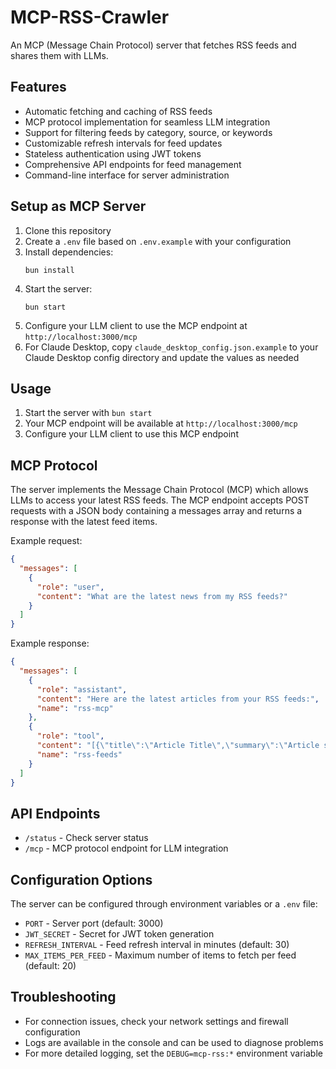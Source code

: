 # MCP-RSS-Crawler

An MCP (Message Chain Protocol) server that fetches RSS feeds and shares them with LLMs.

## Features

- Automatic fetching and caching of RSS feeds
- MCP protocol implementation for seamless LLM integration
- Support for filtering feeds by category, source, or keywords
- Customizable refresh intervals for feed updates
- Stateless authentication using JWT tokens
- Comprehensive API endpoints for feed management
- Command-line interface for server administration

## Setup as MCP Server

1. Clone this repository
2. Create a `.env` file based on `.env.example` with your configuration
3. Install dependencies:
   ```
   bun install
   ```
4. Start the server:
   ```
   bun start
   ```
5. Configure your LLM client to use the MCP endpoint at `http://localhost:3000/mcp`
6. For Claude Desktop, copy `claude_desktop_config.json.example` to your Claude Desktop config directory and update the values as needed

## Usage

1. Start the server with `bun start`
2. Your MCP endpoint will be available at `http://localhost:3000/mcp`
3. Configure your LLM client to use this MCP endpoint

## MCP Protocol

The server implements the Message Chain Protocol (MCP) which allows LLMs to access your latest RSS feeds. The MCP endpoint accepts POST requests with a JSON body containing a messages array and returns a response with the latest feed items.

Example request:
```json
{
  "messages": [
    {
      "role": "user",
      "content": "What are the latest news from my RSS feeds?"
    }
  ]
}
```

Example response:
```json
{
  "messages": [
    {
      "role": "assistant",
      "content": "Here are the latest articles from your RSS feeds:",
      "name": "rss-mcp"
    },
    {
      "role": "tool",
      "content": "[{\"title\":\"Article Title\",\"summary\":\"Article summary...\",\"published\":\"2025-03-16T04:30:00.000Z\",\"origin\":\"Feed Name\",\"link\":\"https://example.com/article\"}]",
      "name": "rss-feeds"
    }
  ]
}
```

## API Endpoints

- `/status` - Check server status
- `/mcp` - MCP protocol endpoint for LLM integration

## Configuration Options

The server can be configured through environment variables or a `.env` file:

- `PORT` - Server port (default: 3000)
- `JWT_SECRET` - Secret for JWT token generation
- `REFRESH_INTERVAL` - Feed refresh interval in minutes (default: 30)
- `MAX_ITEMS_PER_FEED` - Maximum number of items to fetch per feed (default: 20)

## Troubleshooting

- For connection issues, check your network settings and firewall configuration
- Logs are available in the console and can be used to diagnose problems
- For more detailed logging, set the `DEBUG=mcp-rss:*` environment variable

